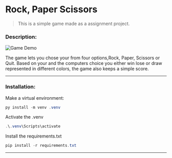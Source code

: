 # **Rock, Paper Scissors**
> This is a simple game made as a assignment project.


### **Description**:
![Game Demo](https://i.imgur.com/KAkJ9rD.gif)

The game lets you chose your from four options,Rock, Paper, Scissors or Quit. Based on your and the computers choice you either win lose or draw represented in different colors, the game also keeps a simple score.  


----

### **Installation**:

Make a virtual environment:

~~~ powershell
py install -m venv .venv
~~~

Activate the .venv

~~~ powershell
.\.venv\Scripts\activate
~~~
Install the requirements.txt

~~~ powershell
pip install -r requirements.txt
~~~
---
